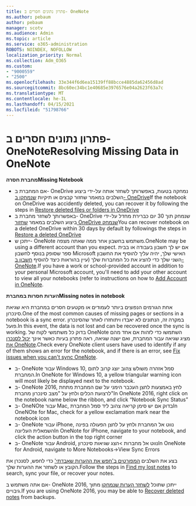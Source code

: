 ```yaml
---
title: פתרון נתונים חסרים ב- OneNote
ms.author: pebaum
author: pebaum
manager: scotv
ms.audience: Admin
ms.topic: article
ms.service: o365-administration
ROBOTS: NOINDEX, NOFOLLOW
localization_priority: Normal
ms.collection: Adm_O365
ms.custom:
- "9000559"
- "2500"
ms.openlocfilehash: 33e344f6d6ea15139ff88bcce4885da62456d8ad
ms.sourcegitcommit: 8bc60ec34bc1e40685e3976576e04a2623f63a7c
ms.translationtype: MT
ms.contentlocale: he-IL
ms.lasthandoff: 04/15/2021
ms.locfileid: "51798766"
---
```

# <a name="resolving-missing-data-in-onenote"></a><span data-ttu-id="69b03-102">פתרון נתונים חסרים ב- OneNote</span><span class="sxs-lookup"><span data-stu-id="69b03-102">Resolving Missing Data in OneNote</span></span>

<span data-ttu-id="69b03-103">**מחברת חסרה**</span><span class="sxs-lookup"><span data-stu-id="69b03-103">**Missing Notebook**</span></span>

- <span data-ttu-id="69b03-104">אם המחברת ב- OneDrive נמחקה בטעות, באפשרותך לשחזר אותה על-ידי ביצוע השלבים במאמר שחזור קבצים או תיקיות [שנמחקו ב- OneDrive](https://support.office.com/article/949ada80-0026-4db3-a953-c99083e6a84f)</span><span class="sxs-lookup"><span data-stu-id="69b03-104">If the notebook on OneDrive was accidently deleted, you can recover it by following the steps in [Restore deleted files or folders in OneDrive](https://support.office.com/article/949ada80-0026-4db3-a953-c99083e6a84f)</span></span>
- <span data-ttu-id="69b03-105">באפשרותך לשחזר מחברת ב- OneDrive שנמחק תוך 30 יום כברירת מחדל על-ידי ביצוע השלבים במאמר [שחזור OneDrive שנמחק](https://docs.microsoft.com/onedrive/restore-deleted-onedrive)</span><span class="sxs-lookup"><span data-stu-id="69b03-105">You can recover notebook on a deleted OneDrive within 30 days by default by followings the steps in [Restore a deleted OneDrive](https://docs.microsoft.com/onedrive/restore-deleted-onedrive)</span></span>
- <span data-ttu-id="69b03-106">ייתכן ש- OneNote משתמש בחשבון אחר ממה שאתה מצפה.</span><span class="sxs-lookup"><span data-stu-id="69b03-106">OneNote may be using a different account than you expect.</span></span> <span data-ttu-id="69b03-107">אם יש לך חשבון בעבודה או בבית ספר שסופק בנוסף לחשבון Microsoft האישי שלך, יהיה עליך להוסיף את החשבון השני שלך כדי להציג את כל המחברות שלך (עיין בהוראות כיצד להוסיף [חשבון ב- OneNote](https://support.office.com/article/5afff855-54ee-47e4-a773-db048d4ac299).</span><span class="sxs-lookup"><span data-stu-id="69b03-107">If you have a work or school-provided account in addition to your personal Microsoft account, you'll need to add your other account to view all your notebooks (refer to instructions on how to [Add Account in OneNote](https://support.office.com/article/5afff855-54ee-47e4-a773-db048d4ac299).</span></span>

<span data-ttu-id="69b03-108">**הערות חסרות במחברת**</span><span class="sxs-lookup"><span data-stu-id="69b03-108">**Missing notes in notebook**</span></span>

<span data-ttu-id="69b03-109">אחת הגורמים הנפוצים ביותר לעמודים או מקטעים חסרים במחברת היא שגיאת סינכרון.</span><span class="sxs-lookup"><span data-stu-id="69b03-109">One of the most common causes of missing pages or sections in a notebook is a sync error.</span></span> <span data-ttu-id="69b03-110">במקרה זה, הנתונים לא יאבדו ויתוחזרו לאחר שהסינכרון פועל.</span><span class="sxs-lookup"><span data-stu-id="69b03-110">In this event, the data is not lost and can be recovered once the sync is working.</span></span> <span data-ttu-id="69b03-111">בדוק כל משתמשי לקוח של OneNote השתמשו כדי לזהות אם אחד מהם מציג שגיאה עבור המחברת, ואם ישנה שגיאה, ראה פתרון בעיות כאשר אינך [יכול לסנכרן את OneNote](https://support.office.com/article/299495ef-66d1-448f-90c1-b785a6968d45).</span><span class="sxs-lookup"><span data-stu-id="69b03-111">Check every OneNote client users have used to identify if any of them shows an error for the notebook, and if there is an error, see [Fix issues when you can't sync OneNote](https://support.office.com/article/299495ef-66d1-448f-90c1-b785a6968d45).</span></span>

- <span data-ttu-id="69b03-112">ב- OneNote עבור Windows 10, סמל אזהרה משולש צהוב יוצג קרוב לתום המחברת.</span><span class="sxs-lookup"><span data-stu-id="69b03-112">In OneNote for Windows 10, a yellow triangular warning icon will most likely be displayed next to the notebook.</span></span>
- <span data-ttu-id="69b03-113">ב- OneNote 2016, לחץ באמצעות לחצן העכבר הימני על שם המחברת מתחת לרצועת הכלים ולחץ על "מצב סינכרון מחברת"</span><span class="sxs-lookup"><span data-stu-id="69b03-113">In OneNote 2016, right click on the notebook name below the ribbon, and click “Notebook Sync Status”</span></span>
- <span data-ttu-id="69b03-114">ב- OneNOte עבור Mac, בדוק אם יש סימן קריאה צהוב ליד סמל המחברת</span><span class="sxs-lookup"><span data-stu-id="69b03-114">In OneNOte for Mac, check for a yellow exclamation mark near the notebook icon</span></span>
- <span data-ttu-id="69b03-115">ב- OneNote עבור iPhone, נווט אל המחברת ולחץ על לחצן הפעולה בפינה השמאלית העליונה</span><span class="sxs-lookup"><span data-stu-id="69b03-115">In OneNote for iPhone, navigate to your notebook, and click the action button in the top right corner</span></span>
- <span data-ttu-id="69b03-116">ב- OneNote עבור Android, נווט אל מחברות >הצג שגיאות סינכרון</span><span class="sxs-lookup"><span data-stu-id="69b03-116">In OneNote for Android, navigate to More Notebooks->View Sync Errors</span></span>

<span data-ttu-id="69b03-117">בצע את השלבים [המפורטים ב'חפש את ההערות שאבדתי'](https://support.office.com/article/32cb2bd7-afe7-44d2-a711-398a88421287) כדי לחפש, לסנכרן את הקובץ או לשחזר את ההערות שלך.</span><span class="sxs-lookup"><span data-stu-id="69b03-117">Follow the steps in [Find my lost notes](https://support.office.com/article/32cb2bd7-afe7-44d2-a711-398a88421287) to search, sync your file, or recover your notes.</span></span>

<span data-ttu-id="69b03-118">אם אתה משתמש ב- OneNote 2016, ייתכן שתוכל [לשחזר הערות שנמחקו](https://support.office.com/article/32ed1036-74fd-4c21-bc28-033a486e6b14) מתוך גיבויים.</span><span class="sxs-lookup"><span data-stu-id="69b03-118">If you are using OneNote 2016, you may be able to [Recover deleted notes](https://support.office.com/article/32ed1036-74fd-4c21-bc28-033a486e6b14) from backups.</span></span>
